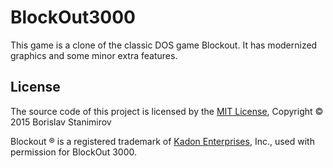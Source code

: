BlockOut3000
============

This game is a clone of the classic DOS game Blockout. It has modernized
graphics and some minor extra features.

License
-------

The source code of this project is licensed by the
[MIT License](http://opensource.org/licenses/MIT),
Copyright &copy; 2015 Borislav Stanimirov

Blockout &reg; is a registered trademark of
[Kadon Enterprises](http://www.gamepuzzles.com/),
Inc., used with permission for BlockOut 3000.
